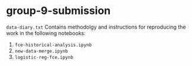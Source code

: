 # group-9-submission
 
``` data-diary.txt ``` 
Contains methodolgy and instructions for reproducing the work in the following notebooks:

1. ```fce-historical-analysis.ipynb```
2. ```new-data-merge.ipynb```
3. ```logistic-reg-fce.ipynb```

